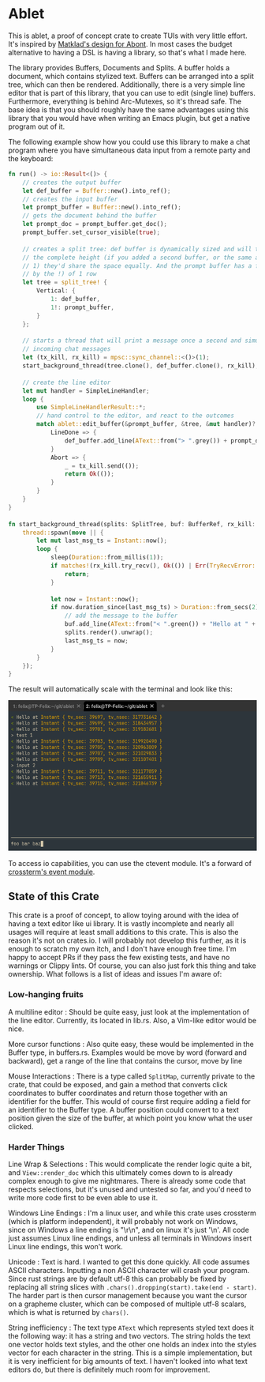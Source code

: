 # Ablet

This is ablet, a proof of concept crate to create TUIs with very little effort.
It's inspired by [Matklad's design for Abont](https://github.com/matklad/abont).
In most cases the budget alternative to having a DSL is having a library, so that's
what I made here. 

The library provides Buffers, Documents and Splits. A buffer holds a document,
which contains stylized text. Buffers can be arranged into a split tree, which can then
be rendered. Additionally, there is a very simple line editor that is part of this 
library, that you can use to edit (single line) buffers. Furthermore, everything
is behind Arc-Mutexes, so it's thread safe. The base idea is that you should roughly
have the same advantages using this library that you would have when writing an Emacs
plugin, but get a native program out of it.

The following example show how you could 
use this library to make a chat program where you have simultaneous data input from
a remote party and the keyboard:


```rust
fn run() -> io::Result<()> {
    // creates the output buffer
    let def_buffer = Buffer::new().into_ref();
    // creates the input buffer
    let prompt_buffer = Buffer::new().into_ref();
    // gets the document behind the buffer
    let prompt_doc = prompt_buffer.get_doc();
    prompt_buffer.set_cursor_visible(true);

    // creates a split tree: def buffer is dynamically sized and will take
    // the complete height (if you added a second buffer, or the same again, also with
    // 1) they'd share the space equally. And the prompt buffer has a fixed size (implied
    // by the !) of 1 row
    let tree = split_tree! {
        Vertical: {
            1: def_buffer,
            1!: prompt_buffer,
        }
    };

    // starts a thread that will print a message once a second and simulate asynchronously 
    // incoming chat messages
    let (tx_kill, rx_kill) = mpsc::sync_channel::<()>(1);
    start_background_thread(tree.clone(), def_buffer.clone(), rx_kill);

    // create the line editor
    let mut handler = SimpleLineHandler;
    loop {
        use SimpleLineHandlerResult::*;
        // hand control to the editor, and react to the outcomes
        match ablet::edit_buffer(&prompt_buffer, &tree, &mut handler)? {
            LineDone => {
                def_buffer.add_line(AText::from("> ".grey()) + prompt_doc.take());
            }
            Abort => {
                _ = tx_kill.send(());
                return Ok(());
            }
        }
    }
}

fn start_background_thread(splits: SplitTree, buf: BufferRef, rx_kill: Receiver<()>) {
    thread::spawn(move || {
        let mut last_msg_ts = Instant::now();
        loop {
            sleep(Duration::from_millis(1));
            if matches!(rx_kill.try_recv(), Ok(()) | Err(TryRecvError::Disconnected)) {
                return;
            }

            let now = Instant::now();
            if now.duration_since(last_msg_ts) > Duration::from_secs(2) {
                // add the message to the buffer
                buf.add_line(AText::from("< ".green()) + "Hello at " + format!("{now:?}").yellow());
                splits.render().unwrap();
                last_msg_ts = now;
            }
        }
    });
}
```

The result will automatically scale with the terminal and look like this:

![screenshot of the fake chat example](./fake_chat.png)

To access io capabilities, you can use the ctevent module. It's a forward of 
[crossterm's event module](https://docs.rs/crossterm/latest/crossterm/event/index.html).

## State of this Crate

This crate is a proof of concept, to allow toying around with the idea of having
a text editor like ui library. It is vastly incomplete and nearly all usages will
require at least small additions to this crate. This is also the reason it's not on
crates.io. I will probably not develop this further, as it is enough to scratch my 
own itch, and I don't have enough free time. I'm happy to accept PRs if they
pass the few existing tests, and have no warnings or Clippy lints. Of course, 
you can also just fork this thing and take ownership. What follows is a list
of ideas and issues I'm aware of:


### Low-hanging fruits

A multiline editor
: Should be quite easy, just look at the implementation of the line editor. Currently,
its located in lib.rs. Also, a Vim-like editor would be nice.

More cursor functions
: Also quite easy, these would be implemented in the Buffer type, in buffers.rs. Examples
would be move by word (forward and backward), get a range of the line that contains the
cursor, move by line

Mouse Interactions
: There is a type called `SplitMap`, currently private to the crate, that could be exposed,
and gain a method that converts click coordinates to buffer coordinates and return those
together with an identifier for the buffer. This would of course first require adding
a field for an identifier to the Buffer type. A buffer position could convert to a text
position given the size of the buffer, at which point you know what the user clicked.

### Harder Things

Line Wrap & Selections
: This would complicate the render logic quite a bit, and `View::render_doc` which this
ultimately comes down to is already complex enough to give me nightmares.
There is already some code that respects selections, but it's unused and untested so far,
and you'd need to write more code first to be even able to use it.

Windows Line Endings
: I'm a linux user, and while this crate uses crossterm (which is platform independent),
it will probably not work on Windows, since on Windows a line ending is "\r\n", and on linux
it's just '\n'. All code just assumes Linux line endings, and unless all terminals in 
Windows insert Linux line endings, this won't work.

Unicode
: Text is hard. I wanted to get this done quickly. All code assumes ASCII characters. 
Inputting a non ASCII character will crash your program. Since rust strings are by default
utf-8 this can probably be fixed by replacing all string slices with 
`.chars().dropping(start).take(end - start)`. The harder part is then cursor management
because you want the cursor on a grapheme cluster, which can be composed of multiple
utf-8 scalars, which is what is returned by `chars()`.

String inefficiency
: The text type `AText` which represents styled text does it the following way:
it has a string and two vectors. The string holds the text one vector holds
text styles, and the other one holds an index into the styles vector for
each character in the string. This is a simple implementation, but it is very
inefficient for big amounts of text. I haven't looked into what text  editors
do, but there is definitely much room for improvement.

